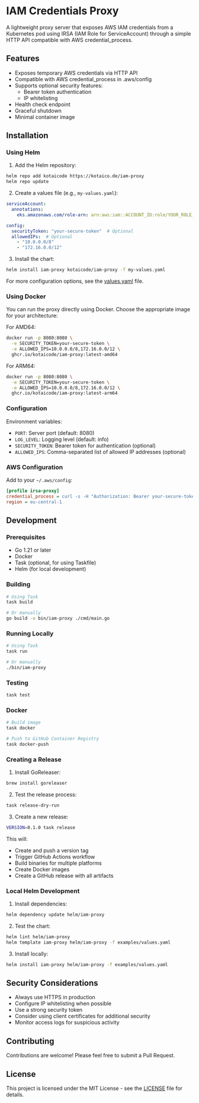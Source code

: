# IAM Credentials Proxy

A lightweight proxy server that exposes AWS IAM credentials from a Kubernetes pod using IRSA (IAM Role for ServiceAccount) through a simple HTTP API compatible with AWS credential_process.

## Features

- Exposes temporary AWS credentials via HTTP API
- Compatible with AWS credential_process in .aws/config
- Supports optional security features:
  - Bearer token authentication
  - IP whitelisting
- Health check endpoint
- Graceful shutdown
- Minimal container image

## Installation

### Using Helm

1. Add the Helm repository:
```bash
helm repo add kotaicode https://kotaico.de/iam-proxy
helm repo update
```

2. Create a values file (e.g., `my-values.yaml`):
```yaml
serviceAccount:
  annotations:
    eks.amazonaws.com/role-arn: arn:aws:iam::ACCOUNT_ID:role/YOUR_ROLE_NAME

config:
  securityToken: "your-secure-token"  # Optional
  allowedIPs:  # Optional
    - "10.0.0.0/8"
    - "172.16.0.0/12"
```

3. Install the chart:
```bash
helm install iam-proxy kotaicode/iam-proxy -f my-values.yaml
```

For more configuration options, see the [values.yaml](helm/iam-proxy/values.yaml) file.

### Using Docker

You can run the proxy directly using Docker. Choose the appropriate image for your architecture:

For AMD64:
```bash
docker run -p 8080:8080 \
  -e SECURITY_TOKEN=your-secure-token \
  -e ALLOWED_IPS=10.0.0.0/8,172.16.0.0/12 \
  ghcr.io/kotaicode/iam-proxy:latest-amd64
```

For ARM64:
```bash
docker run -p 8080:8080 \
  -e SECURITY_TOKEN=your-secure-token \
  -e ALLOWED_IPS=10.0.0.0/8,172.16.0.0/12 \
  ghcr.io/kotaicode/iam-proxy:latest-arm64
```

### Configuration

Environment variables:

- `PORT`: Server port (default: 8080)
- `LOG_LEVEL`: Logging level (default: info)
- `SECURITY_TOKEN`: Bearer token for authentication (optional)
- `ALLOWED_IPS`: Comma-separated list of allowed IP addresses (optional)

### AWS Configuration

Add to your `~/.aws/config`:

```ini
[profile irsa-proxy]
credential_process = curl -s -H "Authorization: Bearer your-secure-token" http://localhost:8080/credentials
region = eu-central-1
```

## Development

### Prerequisites

- Go 1.21 or later
- Docker
- Task (optional, for using Taskfile)
- Helm (for local development)

### Building

```bash
# Using Task
task build

# Or manually
go build -o bin/iam-proxy ./cmd/main.go
```

### Running Locally

```bash
# Using Task
task run

# Or manually
./bin/iam-proxy
```

### Testing

```bash
task test
```

### Docker

```bash
# Build image
task docker

# Push to GitHub Container Registry
task docker-push
```

### Creating a Release

1. Install GoReleaser:
```bash
brew install goreleaser
```

2. Test the release process:
```bash
task release-dry-run
```

3. Create a new release:
```bash
VERSION=0.1.0 task release
```

This will:
- Create and push a version tag
- Trigger GitHub Actions workflow
- Build binaries for multiple platforms
- Create Docker images
- Create a GitHub release with all artifacts

### Local Helm Development

1. Install dependencies:
```bash
helm dependency update helm/iam-proxy
```

2. Test the chart:
```bash
helm lint helm/iam-proxy
helm template iam-proxy helm/iam-proxy -f examples/values.yaml
```

3. Install locally:
```bash
helm install iam-proxy helm/iam-proxy -f examples/values.yaml
```

## Security Considerations

- Always use HTTPS in production
- Configure IP whitelisting when possible
- Use a strong security token
- Consider using client certificates for additional security
- Monitor access logs for suspicious activity

## Contributing

Contributions are welcome! Please feel free to submit a Pull Request.

## License

This project is licensed under the MIT License - see the [LICENSE](LICENSE) file for details. 